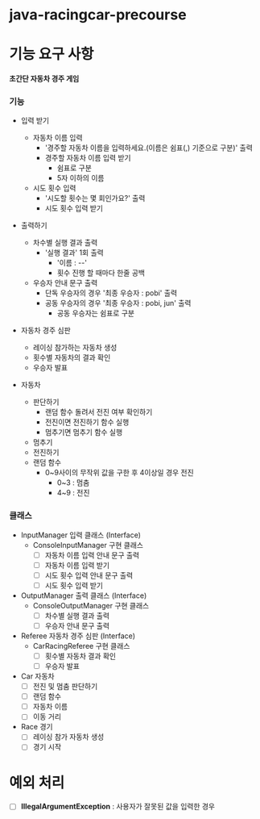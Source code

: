 # java-racingcar-precourse

# 기능 요구 사항

#### 초간단 자동차 경주 게임

### 기능
- 입력 받기
  - 자동차 이름 입력
    - '경주할 자동차 이름을 입력하세요.(이름은 쉼표(,) 기준으로 구분)' 출력
    - 경주할 자동차 이름 입력 받기
      - 쉼표로 구분
      - 5자 이하의 이름
  - 시도 횟수 입력
    - '시도할 횟수는 몇 회인가요?' 출력
    - 시도 횟수 입력 받기
    
- 출력하기
  - 차수별 실행 결과 출력
      - '실행 결과' 1회 출력
          - '이름 : --'
          - 횟수 진행 할 때마다 한줄 공백
  - 우승자 안내 문구 출력
      - 단독 우승자의 경우 '최종 우승자 : pobi' 출력
      - 공동 우승자의 경우 '최종 우승자 : pobi, jun' 출력
          - 공동 우승자는 쉼표로 구분

- 자동차 경주 심판
  - 레이싱 참가하는 자동차 생성
  - 횟수별 자동차의 결과 확인
  - 우승자 발표

- 자동차
  - 판단하기
    - 랜덤 함수 돌려서 전진 여부 확인하기
    - 전진이면 전진하기 함수 실행
    - 멈추기면 멈추기 함수 실행
  - 멈추기
  - 전진하기
  - 랜덤 함수
    - 0~9사이의 무작위 값을 구한 후 4이상일 경우 전진
      - 0~3 : 멈춤
      - 4~9 : 전진

### 클래스

- InputManager 입력 클래스 (Interface)
  - ConsoleInputManager 구현 클래스
      - [ ] 자동차 이름 입력 안내 문구 출력
      - [ ] 자동차 이름 입력 받기
      - [ ] 시도 횟수 입력 안내 문구 출력
      - [ ] 시도 횟수 입력 받기

- OutputManager 출력 클래스 (Interface)
  - ConsoleOutputManager 구현 클래스
      - [ ] 차수별 실행 결과 출력
      - [ ] 우승자 안내 문구 출력

- Referee 자동차 경주 심판 (Interface)
  - CarRacingReferee 구현 클래스
      - [ ] 횟수별 자동차 결과 확인
      - [ ] 우승자 발표

- Car 자동차
    - [ ] 전진 및 멈춤 판단하기
    - [ ] 랜덤 함수
    - [ ] 자동차 이름
    - [ ] 이동 거리

- Race 경기
    - [ ] 레이싱 참가 자동차 생성 
    - [ ] 경기 시작

# 예외 처리

- [ ] **IllegalArgumentException** : 사용자가 잘못된 값을 입력한 경우

